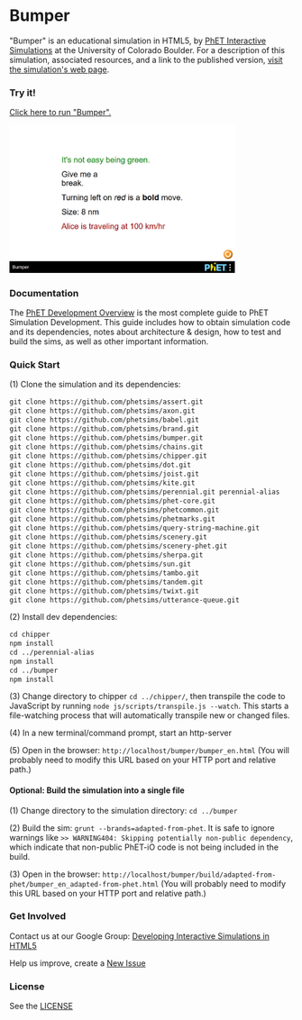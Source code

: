 Bumper
=============
"Bumper" is an educational simulation in HTML5, by <a href="https://phet.colorado.edu/" target="_blank">PhET
Interactive Simulations</a>
at the University of Colorado Boulder.
For a description of this simulation, associated resources, and a link to the published version,
<a href="https://phet.colorado.edu/en/simulation/bumper" target="_blank">visit the simulation's web page</a>.

### Try it!

<a href="https://phet.colorado.edu/sims/html/bumper/latest/bumper_en.html" target="_blank">Click here to
run "Bumper".</a>

<a href="https://phet.colorado.edu/sims/html/bumper/latest/bumper_en.html" target="_blank">
<img src="https://raw.githubusercontent.com/phetsims/bumper/main/assets/bumper-screenshot.png" alt="Screenshot" style="width: 400px;"/>
</a>

### Documentation

The <a href="https://github.com/phetsims/phet-info/blob/main/doc/phet-development-overview.md" target="_blank">PhET
Development Overview</a> is the most complete guide to PhET Simulation
Development. This guide includes how to obtain simulation code and its dependencies, notes about architecture & design,
how to test and build
the sims, as well as other important information.

### Quick Start

(1) Clone the simulation and its dependencies:

```
git clone https://github.com/phetsims/assert.git
git clone https://github.com/phetsims/axon.git
git clone https://github.com/phetsims/babel.git
git clone https://github.com/phetsims/brand.git
git clone https://github.com/phetsims/bumper.git
git clone https://github.com/phetsims/chains.git
git clone https://github.com/phetsims/chipper.git
git clone https://github.com/phetsims/dot.git
git clone https://github.com/phetsims/joist.git
git clone https://github.com/phetsims/kite.git
git clone https://github.com/phetsims/perennial.git perennial-alias
git clone https://github.com/phetsims/phet-core.git
git clone https://github.com/phetsims/phetcommon.git
git clone https://github.com/phetsims/phetmarks.git
git clone https://github.com/phetsims/query-string-machine.git
git clone https://github.com/phetsims/scenery.git
git clone https://github.com/phetsims/scenery-phet.git
git clone https://github.com/phetsims/sherpa.git
git clone https://github.com/phetsims/sun.git
git clone https://github.com/phetsims/tambo.git
git clone https://github.com/phetsims/tandem.git
git clone https://github.com/phetsims/twixt.git
git clone https://github.com/phetsims/utterance-queue.git
```

(2) Install dev dependencies:

```
cd chipper
npm install
cd ../perennial-alias
npm install
cd ../bumper
npm install
```

(3) Change directory to chipper `cd ../chipper/`, then transpile the code to JavaScript by
running `node js/scripts/transpile.js --watch`. This starts a file-watching process
that will automatically transpile new or changed files.

(4) In a new terminal/command prompt, start an http-server

(5) Open in the browser: `http://localhost/bumper/bumper_en.html` (You will probably need to modify this
URL based on your HTTP port and relative path.)

#### Optional: Build the simulation into a single file

(1) Change directory to the simulation directory: `cd ../bumper`

(2) Build the sim: `grunt --brands=adapted-from-phet`. It is safe to ignore warnings
like `>> WARNING404: Skipping potentially non-public dependency`,
which indicate that non-public PhET-iO code is not being included in the build.

(3) Open in the
browser: `http://localhost/bumper/build/adapted-from-phet/bumper_en_adapted-from-phet.html` (You will
probably need to modify this URL based on your HTTP port and relative path.)

### Get Involved

Contact us at our Google
Group: <a href="http://groups.google.com/forum/#!forum/developing-interactive-simulations-in-html5" target="_blank">
Developing Interactive Simulations in HTML5</a>

Help us improve, create a <a href="http://github.com/phetsims/bumper/issues/new" target="_blank">New Issue</a>

### License

See the <a href="https://github.com/phetsims/bumper/blob/main/LICENSE" target="_blank">LICENSE</a>

